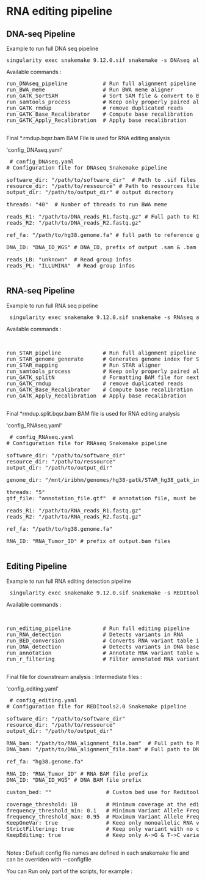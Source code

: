 # RNA editing pipeline


## DNA-seq Pipeline 

Example to run full DNA seq pipeline

<pre>singularity exec snakemake_9.12.0.sif snakemake -s DNAseq_align_pipeline.sf --cores 4 run_DNAseq_pipeline </pre>

Available commands : 

<pre>run_DNAseq_pipeline           # Run full alignment pipeline
run_BWA_meme                  # Run BWA meme aligner
run_GATK_SortSAM              # Sort SAM file & convert to BAM file
run_samtools_process          # Keep only properly paired aligned reads with a quality of ##"####20 
run_GATK_rmdup                # remove duplicated reads
run_GATK_Base_Recalibrator    # Compute base recalibration
run_GATK_Apply_Recalibration  # Apply base recalibration
  
</pre>

Final *.rmdup.bqsr.bam BAM File is used for RNA editing analysis 
 

'config_DNAseq.yaml' 

<pre> # config_DNAseq.yaml
# Configuration file for DNAseq Snakemake pipeline

software_dir: "/path/to/software_dir"  # Path to .sif files and Rscript 
resource_dir: "/path/to/ressource" # Path to ressources files (GATK ressources files)
output_dir: "/path/to/output_dir" # output directory 

threads: "40"  # Number of threads to run BWA meme

reads_R1: "/path/to/DNA_reads_R1.fastq.gz" # Full path to R1 & R2 fastq files
reads_R2: "/path/to/DNA_reads_R2.fastq.gz"

ref_fa: "/path/to/hg38.genome.fa" # full path to reference genome 

DNA_ID: "DNA_ID_WGS" # DNA_ID, prefix of output .sam & .bam files

reads_LB: "unknown"  # Read group infos 
reads_PL: "ILLUMINA"  # Read group infos 
  
</pre>



## RNA-seq Pipeline 

Example to run full RNA seq pipeline 


<pre> singularity exec snakemake_9.12.0.sif snakemake -s RNAseq_align_pipeline.sf --cores 4 run_STAR_pipeline </pre>


Available commands : 

<pre>  
  
run_STAR_pipeline             # Run full alignment pipeline
run_STAR_genome_generate      # Generates genome index for STAR 
run_STAR_mapping              # Run STAR aligner 
run_samtools_process          # Keep only properly paired aligned reads with a quality of ##"####20
run_GATK_splitN               # Formatting BAM file for next processing steps    
run_GATK_rmdup                # remove duplicated reads
run_GATK_Base_Recalibrator    # Compute base recalibration
run_GATK_Apply_Recalibration  # Apply base recalibration
  
</pre>

Final *rmdup.split.bqsr.bam BAM file is used for RNA editing analysis 


'config_RNAseq.yaml'

<pre> # config_RNAseq.yaml
# Configuration file for RNAseq Snakemake pipeline

software_dir: "/path/to/software_dir"
resource_dir: "/path/to/ressource"
output_dir: "/path/to/output_dir"  

genome_dir: "/mnt/iribhm/genomes/hg38-gatk/STAR_hg38_gatk_index_GTF_TEST/"

threads: "5"
gtf_file: "annotation_file.gtf"  # annotation file, must be located in resource_dir 

reads_R1: "/path/to/RNA_reads_R1.fastq.gz"
reads_R2: "/path/to/RNA_reads_R2.fastq.gz"

ref_fa: "/path/to/hg38.genome.fa"

RNA_ID: "RNA_Tumor_ID" # prefix of output.bam files
  
</pre>  


## Editing Pipeline

Example to run full RNA editing detection pipeline 

<pre> singularity exec snakemake_9.12.0.sif snakemake -s REDItools2_pipeline.sf --cores 4 run_editing_pipeline </pre>

Available commands : 

<pre>  
  
run_editing_pipeline          # Run full editing pipeline
run_RNA_detection             # Detects variants in RNA  
run_BED_conversion            # Converts RNA variant table in BED table for DNA variant detection 
run_DNA_detection             # Detects variants in DNA based on RNA variant positions
run_annotation                # Annotate RNA variant table with DNA variant table    
run_r_filtering               # Filter annotated RNA variant table
 
</pre>


Final file for downstream analysis : 
Intermediate files : 


'config_editing.yaml' 

<pre> # config_editing.yaml
# Configuration file for REDItools2.0 Snakemake pipeline

software_dir: "/path/to/software_dir"
resource_dir: "/path/to/ressource"
output_dir: "/path/to/output_dir"

RNA_bam: "/path/to/RNA_alignment_file.bam"  # Full path to RNA BAM file
DNA_bam: "/path/to/DNA_alignment_file.bam" # Full path to DNA BAM file

ref_fa: "hg38.genome.fa"

RNA_ID: "RNA_Tumor_ID" # RNA BAM file prefix
DNA_ID: "DNA_ID_WGS" # DNA BAM file prefix

custom_bed: ""                 # Custom bed use for Reditools on DNA steps, none by default (generated after)

coverage_threshold: 10         # Minimum coverage at the edited site
frequency_threshold_min: 0.1   # Minimum Variant Allele Frequency
frequency_threshold_max: 0.95  # Maximum Variant Allele Frequency
KeepOneVar: true               # Keep only monoallelic RNA variant (true or false)
StrictFiltering: true          # Keep only variant with no change in DNA corresponding position  (true or false)
KeepEditing: true              # Keep only A->G & T->C variants (true or false)

</pre>   


Notes : 
Default config file names are defined in each snakemake file and can be  overriden with --configfile

You can Run only part of the scripts, for example : 
